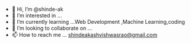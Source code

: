 - 👋 Hi, I’m @shinde-ak
- 👀 I’m interested in ...
- 🌱 I’m currently learning ...Web Development ,Machine Learning,coding
- 💞️ I’m looking to collaborate on ...
- 📫 How to reach me ... shindeakashvishwasrao@gmail.com

<!---
shine-ak/shine-ak is a ✨ special ✨ repository because its `README.md` (this file) appears on your GitHub profile.
You can click the Preview link to take a look at your changes.
--->
